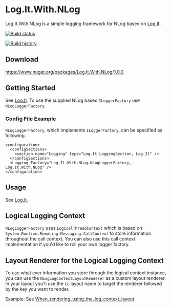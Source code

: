 # Log.It.With.NLog
Log.It.With.NLog is a simple logging framework for NLog based on <a href="https://github.com/Fresa/Log.It" target="_blank">Log.It</a>.

[![Build status](https://ci.appveyor.com/api/projects/status/09dgsheetq6ldg9u?svg=true)](https://ci.appveyor.com/project/Fresa/log-it-with-nlog)

[![Build history](https://buildstats.info/appveyor/chart/Fresa/log-it-with-nlog)](https://ci.appveyor.com/project/Fresa/log-it-with-nlog/history)

## Download
https://www.nuget.org/packages/Log.It.With.NLog/1.0.0

## Getting Started
See <a href="https://github.com/Fresa/Log.It" target="_blank">Log.It</a>. To use the supplied NLog based `ILoggerFactory` use `NLogLoggerFactory`.

### Config File Example
`NLogLoggerFactory`, which implements `ILoggerFactory`, can be specified as following.
```
<configuration>
  <configSections>
    <section name="Logging" type="Log.It.LoggingSection, Log.It" />
  </configSections>
  <Logging Factory="Log.It.With.NLog.NLogLoggerFactory, Log.It.With.NLog" />
</configuration>
```

## Usage
See <a href="https://github.com/Fresa/Log.It" target="_blank">Log.It</a>.

## Logical Logging Context 
`NLogLoggerFactory` uses `LogicalThreadContext` which is based on `System.Runtime.Remoting.Messaging.CallContext` to store information throughout the call context. You can also use this call context implementation if you'd like to roll your own logger factory.

## Layout Renderer for the Logical Logging Context
To use what ever information you store through the logical context instance, you can use the `NLogLogContextLayoutRenderer` as a custom layout renderer. In your layout you'll use the `lc` layout name to target the renderer followed by the key you want to render.

Example: See <a href="https://github.com/Fresa/Log.It.With.NLog/blob/master/tests/Log.It.With.NLog.Tests/When_rendering_using_the_log_context_layout.cs" target="_blank">When_rendering_using_the_log_context_layout</a>
